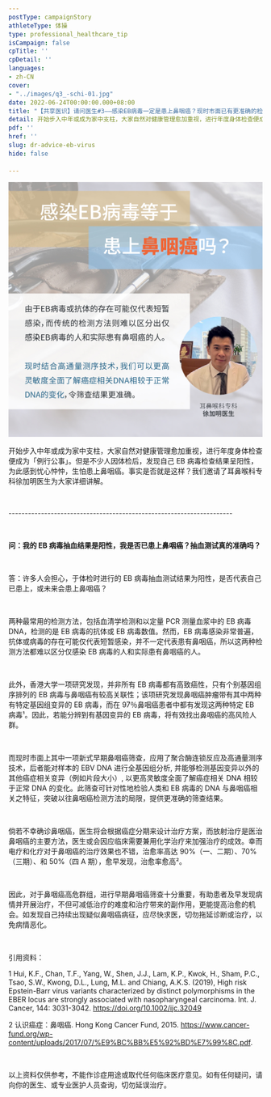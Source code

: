 ```yaml
---
postType: campaignStory
athleteType: 体操
type: professional_healthcare_tip
isCampaign: false
cpTitle: ''
cpDetail: ''
languages:
- zh-CN
cover:
- "../images/q3_-schi-01.jpg"
date: 2022-06-24T00:00:00.000+08:00
title: "【共享医识】请问医生#3——感染EB病毒一定是患上鼻咽癌？现时市面已有更准确的检查？ "
detail: 开始步入中年或成为家中支柱，大家自然对健康管理愈加重视，进行年度身体检查便成为「例行公事」。但是不少人因体检后，发现自己EB病毒检查结果呈阳性，为此感到忧心忡忡，生怕患上鼻咽癌。事实是否就是这样？我们邀请了耳鼻喉科专科徐加明医生为大家详细讲解。
pdf: ''
href: ''
slug: dr-advice-eb-virus
hide: false

---
```

![](../images/q3_schi-01.jpg)

开始步入中年或成为家中支柱，大家自然对健康管理愈加重视，进行年度身体检查便成为「例行公事」。但是不少人因体检后，发现自己 EB 病毒检查结果呈阳性，为此感到忧心忡忡，生怕患上鼻咽癌。事实是否就是这样？我们邀请了耳鼻喉科专科徐加明医生为大家详细讲解。

<br/>

\---------------------------------------------------------------------

<br/>

**问：我的 EB 病毒抽血结果是阳性，我是否已患上鼻咽癌？抽血测试真的准确吗？**

<br/>

答：许多人会担心，于体检时进行的 EB 病毒抽血测试结果为阳性，是否代表自己已患上，或未来会患上鼻咽癌？

<br/>

两种最常用的检测方法，包括血清学检测和以定量 PCR 测量血浆中的 EB 病毒 DNA，检测的是 EB 病毒的抗体或 EB 病毒数值。然而，EB 病毒感染非常普遍，抗体或病毒的存在可能仅代表短暂感染，并不一定代表患有鼻咽癌，所以这两种检测方法都难以区分仅感染 EB 病毒的人和实际患有鼻咽癌的人。

<br/>

此外，香港大学一项研究发现，并非所有 EB 病毒都有高致癌性，只有个别基因组序排列的 EB 病毒与鼻咽癌有较高关联性；该项研究发现鼻咽癌肿瘤带有其中两种有特定基因组变异的 EB 病毒，而在 97％鼻咽癌患者中都有发现这两种特定 EB 病毒¹。因此，若能分辨到有基因变异的 EB 病毒，将有效找出鼻咽癌的高风险人群。

<br/>

而现时市面上其中一项新式早期鼻咽癌筛查，应用了聚合酶连锁反应及高通量测序技术，后者能对样本的 EBV DNA 进行全基因组分析, 并能够检测基因变异以外的其他癌症相关变异（例如片段大小）, 以更高灵敏度全面了解癌症相关 DNA 相较于正常 DNA 的变化。此筛查可针对性地检验人类和 EB 病毒的 DNA 与鼻咽癌相关之特征，突破以往鼻咽癌检测方法的局限，提供更准确的筛查结果。

<br/>

倘若不幸确诊鼻咽癌，医生将会根据癌症分期来设计治疗方案，而放射治疗是医治鼻咽癌的主要方法，医生或会因应临床需要兼用化学治疗来加强治疗的成效。幸而电疗和化疗对于鼻咽癌的治疗效果也不错，治愈率高达 90%（一、二期）、70%（三期）、和 50%（四 A 期），愈早发现，治愈率愈高²。

<br/>

因此，对于鼻咽癌高危群组，进行早期鼻咽癌筛查十分重要，有助患者及早发现病情并开展治疗，不但可减低治疗的难度和治疗带来的副作用，更能提高治愈的机会。如发现自己持续出现疑似鼻咽癌病征，应尽快求医，切勿拖延诊断或治疗，以免病情恶化。

<br/>

引用资料：

1 Hui, K.F., Chan, T.F., Yang, W., Shen, J.J., Lam, K.P., Kwok, H., Sham, P.C., Tsao, S.W., Kwong, D.L., Lung, M.L. and Chiang, A.K.S. (2019), High risk Epstein-Barr virus variants characterized by distinct polymorphisms in the EBER locus are strongly associated with nasopharyngeal carcinoma. Int. J. Cancer, 144: 3031-3042. https://doi.org/10.1002/ijc.32049

2 认识癌症：鼻咽癌. Hong Kong Cancer Fund, 2015. https://www.cancer-fund.org/wp-content/uploads/2017/07/%E9%BC%BB%E5%92%BD%E7%99%8C.pdf.

<br/>

以上资料仅供参考，不能作诊症用途或取代任何临床医疗意见。如有任何疑问，请向你的医生、或专业医护人员查询，切勿延误治疗。